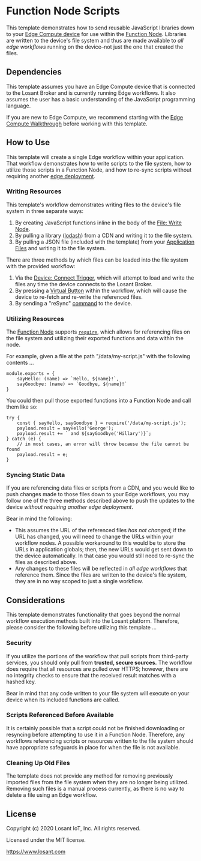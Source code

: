 # Function Node Scripts

This template demonstrates how to send reusable JavaScript libraries down to your [Edge Compute device](https://~exportplaceholderid-docs-url~/devices/edge-compute/) for use within the [Function Node](https://~exportplaceholderid-docs-url~/workflows/logic/function/). Libraries are written to the device's file system and thus are made available to *all edge workflows* running on the device–not just the one that created the files.

## Dependencies

This template assumes you have an Edge Compute device that is connected to the Losant Broker and is currently running Edge workflows. It also assumes the user has a basic understanding of the JavaScript programming language.

If you are new to Edge Compute, we recommend starting with the [Edge Compute Walkthrough](https://~exportplaceholderid-docs-url~/edge-compute/walkthrough/) before working with this template.

## How to Use

This template will create a single Edge workflow within your application. That workflow demonstrates how to write scripts to the file system, how to utilize those scripts in a Function Node, and how to re-sync scripts without requiring another [edge deployment](https://~exportplaceholderid-docs-url~/edge-compute/edge-deployments/).

### Writing Resources

This template's workflow demonstrates writing files to the device's file system in three separate ways:

1. By creating JavaScript functions inline in the body of the [File: Write Node](https://~exportplaceholderid-docs-url~/workflows/data/file-write/).
2. By pulling a library ([lodash](https://lodash.com/)) from a CDN and writing it to the file system.
3. By pulling a JSON file (included with the template) from your [Application Files](https://~exportplaceholderid-docs-url~/applications/files/) and writing it to the file system.

There are three methods by which files can be loaded into the file system with the provided workflow:

1. Via the [Device: Connect Trigger](https://~exportplaceholderid-docs-url~/workflows/triggers/on-connect/), which will attempt to load and write the files any time the device connects to the Losant Broker.
2. By pressing a [Virtual Button](https://~exportplaceholderid-docs-url~/workflows/triggers/virtual-button/) within the workflow, which will cause the device to re-fetch and re-write the referenced files.
3. By sending a "reSync" [command](https://~exportplaceholderid-docs-url~/devices/commands/) to the device.

### Utilizing Resources

The [Function Node](https://~exportplaceholderid-docs-url~/workflows/logic/function/) supports [`require`](https://nodejs.org/en/knowledge/getting-started/what-is-require/), which allows for referencing files on the file system and utilizing their exported functions and data within the node.

For example, given a file at the path "/data/my-script.js" with the following contents ...

```
module.exports = {
    sayHello: (name) => `Hello, ${name}!`,
    sayGoodbye: (name) => `Goodbye, ${name}!`
}
```

You could then pull those exported functions into a Function Node and call them like so:

```
try {
    const { sayHello, sayGoodbye } = require('/data/my-script.js');
    payload.result = sayHello('George');
    payload.result += ` and ${sayGoodbye('Hillary')}`;
} catch (e) {
    // in most cases, an error will throw because the file cannot be found
    payload.result = e;
}
```

### Syncing Static Data

If you are referencing data files or scripts from a CDN, and you would like to push changes made to those files down to your Edge workflows, you may follow one of the three methods described above to push the updates to the device *without requiring another edge deployment*.

Bear in mind the following:

- This assumes the URL of the referenced files *has not changed*; if the URL has changed, you will need to change the URLs within your workflow nodes. A possible workaround to this would be to store the URLs in application globals; then, the new URLs would get sent down to the device automatically. In that case you would still need to re-sync the files as described above.
- Any changes to these files will be reflected in *all edge workflows* that reference them. Since the files are written to the device's file system, they are in no way scoped to just a single workflow.

## Considerations

This template demonstrates functionality that goes beyond the normal workflow execution methods built into the Losant platform. Therefore, please consider the following before utilizing this template ... 

### Security

If you utilize the portions of the workflow that pull scripts from third-party services, you should only pull from **trusted, secure sources.** The workflow does require that all resources are pulled over HTTPS; however, there are no integrity checks to ensure that the received result matches with a hashed key.

Bear in mind that any code written to your file system will execute on your device when its included functions are called.

### Scripts Referenced Before Available

It is certainly possible that a script could not be finished downloading or resyncing before attempting to use it in a Function Node. Therefore, any workflows referencing scripts or resources written to the file system should have appropriate safeguards in place for when the file is not available.

### Cleaning Up Old Files

The template does not provide any method for removing previously imported files from the file system when they are no longer being utilized. Removing such files is a manual process currently, as there is no way to delete a file using an Edge workflow. 

## License

Copyright (c) 2020 Losant IoT, Inc. All rights reserved.

Licensed under the MIT license.

https://www.losant.com